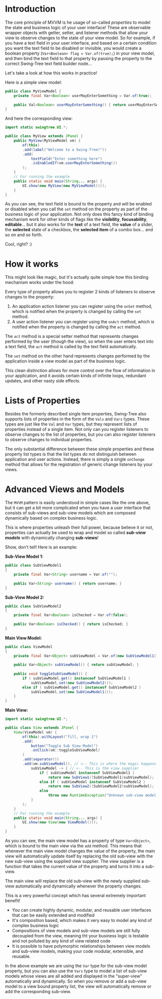 
# Introduction #

The core principle of MVVM is he usage of so-called *properties*
to model the state and business logic of your user interface!
These are observable wrapper objects with getter, setter, and listener methods
that allow your view to observe changes to the state of your view model.
So for example, if you have a text field in your user interface,
and based on a certain condition you want the text field to be
disabled or invisible, you would create a boolean property
(`Var<Boolean> flag = Var.of(true);`)
in your view model, and then bind the text field to that property
by passing the property to the correct Swing-Tree text field builder node...

Let's take a look at how this works in practice!

Here is a simple view model:

```java
public class MyViewModel {
    private final Var<Boolean> userMayEnterSomething = Var.of(true);
    
    public Val<Boolean> userMayEnterSomething() { return userMayEnterSomething; }
}
```

And here the corresponding view:

```java
import static swingtree.UI.*;

public class MyView extends JPanel {
    public MyView(MyViewModel vm) {
        of(this)
        .add(label("Welcome to a Swing-Tree!"))
        .add(
            textField("Enter something here")
            .isEnabledIf(vm.userMayEnterSomething())
        );
    }
    // For running the example
    public static void main(String... args) {
        UI.show(new MyView(new MyViewModel()));
    }
}
```

As you can see, the text field is bound to the property
and will be enabled or disabled when you call the `set` method
on the property as part of the business logic of your application.
Not only does this fancy kind of binding mechanism work for other kinds of flags like
the **visibility**, **focusability**, **editable**...
but it also works for the **text** of a text field, the **value** of a slider,
the **selected** state of a checkbox, the **selected item** of a combo box...
and so on and so forth.

Cool, right? :)

# How it works #

This might look like magic, but it's actually quite simple how
this binding mechanism works under the hood:

Every type of property allows you to register 2 kinds of listeners to
observe changes to the property:

1. An application action listener you can register using the `onSet` method, 
   which is notified when the property is changed by calling the `set` method.
2. A user action listener you can register using the `onAct` method, 
   which is notified when the property is changed by calling the `act` method.

The `act` method is a special setter method that represents changes performed by the user (though the view), 
so when the user enters text into a text field, the `act` method is called by 
the text field automatically.

The `set` method on the other hand represents changes performed by the application inside a view model
as part of the business logic.

This clean distinction allows for more control over the flow of information 
in your application,
and it avoids certain kinds of infinite loops, 
redundant updates, and other nasty side effects.

# Lists of Properties #

Besides the formerly described single item properties, Swing-Tree also supports lists of properties
in the form of the `Vals` and `Vars` types.
These types are just like the `Val` and `Var` types, but they represent
lists of properties instead of a single item.
Not only can you register listeners to observe changes to the list of properties,
but you can also register listeners to observe changes to individual properties.

The only substantial difference between these simple properties and
these property list types is that the list types
do not distinguish between application and user actions.
Instead, there is simply a single `onChange` method that 
allows for the registration of generic change listeners by your views.

# Advanced Views and Models #

The `MVVM` pattern is easily understood in simple cases like the one above,
but it can get a bit more complicated when you have a user interface that consists 
of sub-views and sub-view models which are composed dynamically based on
complex business logic.

This is where properties unleash their full power, because
believe it or not, properties can actually be used to wrap and model
so called ***sub-view models*** with dynamically changing **sub-views**!

Show, don't tell! Here is an example:

**Sub-View Model 1:**

```java
public class SubViewModel1
{
    private final Var<String> username = Var.of("");
    
    public Var<String> username() { return username; }
}
```

**Sub-View Model 2:**

```java
public class SubViewModel2
{
    private final Var<Boolean> isChecked = Var.of(false);
    
    public Var<Boolean> isChecked() { return isChecked; }
}
```

**Main View Model:**

```java
public class ViewModel
{
    private final Var<Object> subViewModel = Var.of(new SubViewModel1());
    
    public Var<Object> subViewModel() { return subViewModel; }
   
    public void toggleSubViewModel() {
        if ( subViewModel.get() instanceof SubViewModel1 )
            subViewModel.set(new SubViewModel2());
        else if ( subViewModel.get() instanceof SubViewModel2 )
            subViewModel.set(new SubViewModel1());
    }
}
```

**Main View:**

```java
import static swingtree.UI.*;

public class View extends JPanel {
    View(ViewModel vm) {
        of(this).withLayout("fill, wrap 1")
        .add(
            button("Toggle Sub View Model")
            .onClick(vm::toggleSubViewModel)
        )
        .add(separator())
        .add(vm.subViewModel(), // <-- This is where the magic happens!
            subViewModel -> { // <-- This is the view supplier
                if ( subViewModel instanceof SubViewModel1 )
                    return new SubView1((SubViewModel1)subViewModel);
                else if ( subViewModel instanceof SubViewModel2 )
                    return new SubView2((SubViewModel2)subViewModel);
                else
                    throw new RuntimeException("Unknown sub-view model!");
            }
        );
    }
    // For running the example
    public static void main(String... args) {
        UI.show(new View(new ViewModel()));
    }
}
```

As you can see, the main view model has a property of type `Var<Object>`,
which is bound to the main view via the `add` method.
This means that whenever the main view model changes the value of the property,
the main view will automatically update itself by replacing the old sub-view
with the new sub-view using the supplied view supplier.
The view supplier is a function that takes the current value of the property
and turns it into a sub-view.

The main view will replace the old sub-view with the newly supplied sub-view
automatically and dynamically whenever the property changes.

This is a very powerful concept which has several extremely important benefit!

- You can create highly dynamic, modular, and reusable user interfaces that can be easily extended and modified
- It's composition based, which makes it very easy to model any kind of complex business logic
- Compositions of view models and sub-view models are still fully decoupled from the view, 
  meaning tht your business logic is testable and not polluted by any kind of view related code
- It is possible to have polymorphic relationships between view models and sub-view models, 
  making your code modular, extensible, and reusable.

In the above example we are using the `Var` type for the sub-view model property,
but you can also use the `Vars` type to model a list of sub-view models
whose views are all added and displayed in the "super-view" automatically
and dynamically.
So when you remove or add a sub-view model to a view bound property list, 
the view will automatically remove or add the corresponding sub-view.









